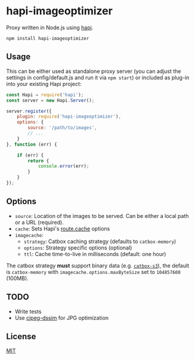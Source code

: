 # hapi-imageoptimizer

Proxy written in Node.js using [hapi](http://hapijs.com/).

```
npm install hapi-imageoptimizer
```


## Usage

This can be either used as standalone proxy server (you can adjust the settings in config/default.js and run it via `npm start`) or included as plug-in into your existing Hapi project:

```javascript
const Hapi = require('hapi');
const server = new Hapi.Server();

server.register({
    plugin: require('hapi-imageoptimizer'),
    options: {
        source: '/path/to/images',
        // ...
    }
}, function (err) {

    if (err) {
        return {
            console.error(err);
        }
    }
});
```


## Options

- `source`: Location of the images to be served. Can be either a local path or a URL (required).
- `cache`: Sets Hapi's [route.cache](http://hapijs.com/api#route-options) options
- `imagecache`:
    - `strategy`: Catbox caching strategy (defaults to `catbox-memory`)
    - `options`: Strategy specific options (optional)
    - `ttl`: Cache time-to-live in milliseconds (default: one hour)

The catbox strategy **must** support binary data (e.g. [`catbox-s3`](https://github.com/fhemberger/catbox-s3)), the default is `catbox-memory` with `imagecache.options.maxByteSize` set to `104857600` (100MB).

## TODO

- Write tests
- Use [cjpeg-dssim](https://github.com/technopagan/cjpeg-dssim) for JPG optimization


## License

[MIT](LICENSE)
